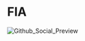 # FIA
![Github_Social_Preview](https://user-images.githubusercontent.com/99022617/198076416-dfd34b79-1905-45f3-87ab-118b3bcd3c9d.JPG)
